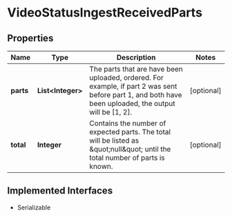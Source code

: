 

# VideoStatusIngestReceivedParts

## Properties

Name | Type | Description | Notes
------------ | ------------- | ------------- | -------------
**parts** | **List&lt;Integer&gt;** | The parts that are have been uploaded, ordered. For example, if part 2 was sent before part 1, and both have been uploaded, the output will be [1, 2]. |  [optional]
**total** | **Integer** | Contains the number of expected parts. The total will be listed as \&quot;null\&quot; until the total number of parts is known. |  [optional]


## Implemented Interfaces

* Serializable


